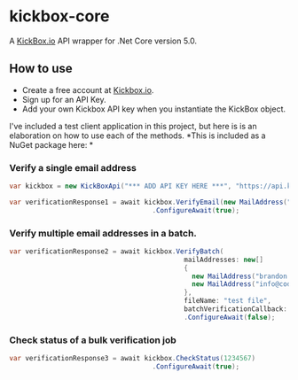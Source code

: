 # kickbox-core

A [KickBox.io](https://kickbox.io) API wrapper for .Net Core version 5.0.

## How to use

- Create a free account at [Kickbox.io](https://kickbox.io).
- Sign up for an API Key.
- Add your own Kickbox API key when you instantiate the KickBox object.

I've included a test client application in this project, but here is is an elaboration on how to use each of the methods.
*This is included as a NuGet package here: *
### Verify a single email address

```C#
var kickbox = new KickBoxApi("*** ADD API KEY HERE ***", "https://api.kickbox.com/v2");

var verificationResponse1 = await kickbox.VerifyEmail(new MailAddress("info@coderpro.net"))
                                    .ConfigureAwait(true);
```

### Verify multiple email addresses in a batch.

```c#
var verificationResponse2 = await kickbox.VerifyBatch(
                                            mailAddresses: new[]
                                            {
                                              new MailAddress("brandon.osborne@gamil.com"),
                                              new MailAddress("info@coderpro.net")
                                            },
                                            fileName: "test file",
                                            batchVerificationCallback: null)
                                            .ConfigureAwait(false);
```

### Check status of a bulk verification job

```c#
var verificationResponse3 = await kickbox.CheckStatus(1234567)
                                    .ConfigureAwait(true);
```
